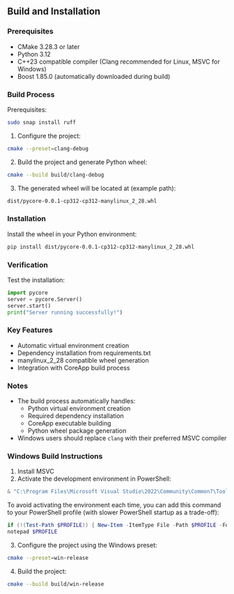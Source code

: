 ## Build and Installation

### Prerequisites
- CMake 3.28.3 or later
- Python 3.12
- C++23 compatible compiler (Clang recommended for Linux, MSVC for Windows)
- Boost 1.85.0 (automatically downloaded during build)

### Build Process
Prerequisites:
```sh
sudo snap install ruff
```

1. Configure the project:
```sh
cmake --preset=clang-debug
```

2. Build the project and generate Python wheel:
```sh
cmake --build build/clang-debug
```

3. The generated wheel will be located at (example path):
```sh
dist/pycore-0.0.1-cp312-cp312-manylinux_2_28.whl
```

### Installation
Install the wheel in your Python environment:
```sh
pip install dist/pycore-0.0.1-cp312-cp312-manylinux_2_28.whl
```

### Verification
Test the installation:
```python
import pycore
server = pycore.Server()
server.start()
print("Server running successfully!")
```

### Key Features
- Automatic virtual environment creation
- Dependency installation from requirements.txt
- manylinux_2_28 compatible wheel generation
- Integration with CoreApp build process

### Notes
- The build process automatically handles:
  - Python virtual environment creation
  - Required dependency installation
  - CoreApp executable building
  - Python wheel package generation
- Windows users should replace `clang` with their preferred MSVC compiler

### Windows Build Instructions
1. Install MSVC
2. Activate the development environment in PowerShell:
```powershell
& "C:\Program Files\Microsoft Visual Studio\2022\Community\Common7\Tools\Launch-VsDevShell.ps1" -Arch amd64
```
To avoid activating the environment each time, you can add this command to your PowerShell profile (with slower PowerShell startup as a trade-off):
```powershell
if (!(Test-Path $PROFILE)) { New-Item -ItemType File -Path $PROFILE -Force }
notepad $PROFILE
```
3. Configure the project using the Windows preset:
```sh
cmake --preset=win-release
```
4. Build the project:
```sh
cmake --build build/win-release
```